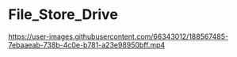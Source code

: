# File_Store_Drive


https://user-images.githubusercontent.com/66343012/188567485-7ebaaeab-738b-4c0e-b781-a23e98950bff.mp4

